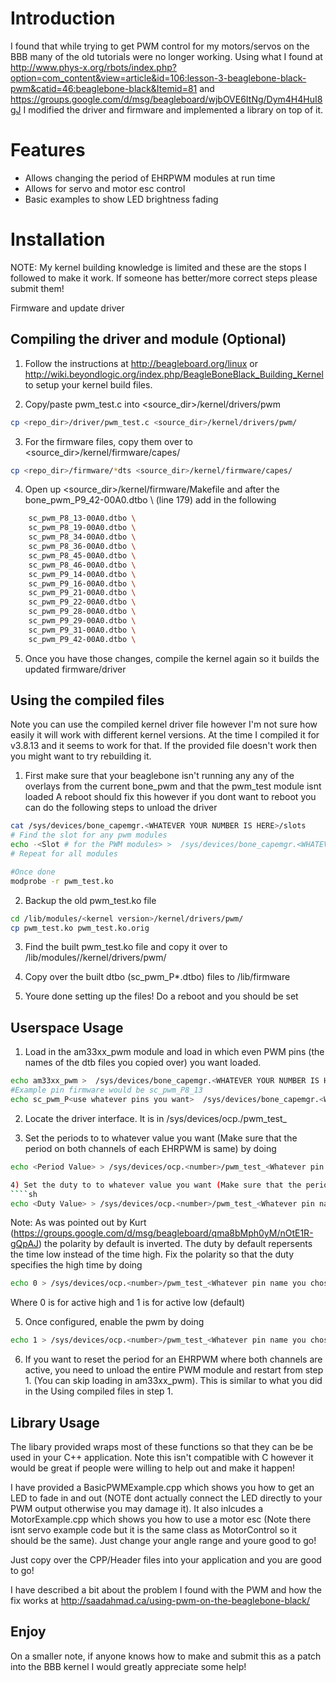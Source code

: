 Introduction
========================
I found that while trying to get PWM control for my motors/servos on the BBB 
many of the old tutorials were no longer working. Using what I found at 
http://www.phys-x.org/rbots/index.php?option=com_content&view=article&id=106:lesson-3-beaglebone-black-pwm&catid=46:beaglebone-black&Itemid=81 
and https://groups.google.com/d/msg/beagleboard/wjbOVE6ItNg/Dym4H4HuI8gJ
I modified the driver and firmware and implemented a library on top of it.

Features
========================
* Allows changing the period of EHRPWM modules at run time
* Allows for servo and motor esc control
* Basic examples to show LED brightness fading

Installation
========================

NOTE: My kernel building knowledge is limited and these are the stops I followed to make it work. 
      If someone has better/more correct steps please submit them!

Firmware and update driver

Compiling the driver and module (Optional)
-------------------------------
1) Follow the instructions at http://beagleboard.org/linux or http://wiki.beyondlogic.org/index.php/BeagleBoneBlack_Building_Kernel 
   to setup your kernel build files. 
   
2) Copy/paste pwm_test.c into <source_dir>/kernel/drivers/pwm
````sh
cp <repo_dir>/driver/pwm_test.c <source_dir>/kernel/drivers/pwm/
````

3) For the firmware files, copy them over to <source_dir>/kernel/firmware/capes/
````sh
cp <repo_dir>/firmware/*dts <source_dir>/kernel/firmware/capes/
````

4) Open up <source_dir>/kernel/firmware/Makefile and after the  bone_pwm_P9_42-00A0.dtbo \ (line 179) add in the following
````sh
	sc_pwm_P8_13-00A0.dtbo \
	sc_pwm_P8_19-00A0.dtbo \
	sc_pwm_P8_34-00A0.dtbo \
	sc_pwm_P8_36-00A0.dtbo \
	sc_pwm_P8_45-00A0.dtbo \
	sc_pwm_P8_46-00A0.dtbo \
	sc_pwm_P9_14-00A0.dtbo \
	sc_pwm_P9_16-00A0.dtbo \
	sc_pwm_P9_21-00A0.dtbo \
	sc_pwm_P9_22-00A0.dtbo \
	sc_pwm_P9_28-00A0.dtbo \
	sc_pwm_P9_29-00A0.dtbo \
	sc_pwm_P9_31-00A0.dtbo \
	sc_pwm_P9_42-00A0.dtbo \
````

5) Once you have those changes, compile the kernel again so it builds the updated firmware/driver

Using the compiled files
------------------------
Note you can use the compiled kernel driver file however I'm not sure how easily it will work with different kernel versions. 
At the time I compiled it for v3.8.13 and it seems to work for that. If the provided file doesn't work then you might want to try rebuilding it.

1) First make sure that your beaglebone isn't running any any of the overlays from the current bone_pwm and that the pwm_test module isnt loaded
   A reboot should fix this however if you dont want to reboot you can do the following steps to unload the driver 
````sh
cat /sys/devices/bone_capemgr.<WHATEVER YOUR NUMBER IS HERE>/slots
# Find the slot for any pwm modules
echo -<Slot # for the PWM modules> >  /sys/devices/bone_capemgr.<WHATEVER YOUR NUMBER IS HERE>/slots
# Repeat for all modules

#Once done
modprobe -r pwm_test.ko
````

2) Backup the old pwm_test.ko file
````sh
cd /lib/modules/<kernel version>/kernel/drivers/pwm/
cp pwm_test.ko pwm_test.ko.orig   
````
     
3) Find the built pwm_test.ko file and copy it over to /lib/modules/<kernel version>/kernel/drivers/pwm/
 
4) Copy over the built dtbo (sc_pwm_P*.dtbo) files to /lib/firmware

5) Youre done setting up the files! Do a reboot and you should be set

Userspace Usage
------------------------
1) Load in the am33xx_pwm module and load in which even PWM pins (the names of the dtb files you copied over) you want loaded.

````sh
echo am33xx_pwm >  /sys/devices/bone_capemgr.<WHATEVER YOUR NUMBER IS HERE>/slots
#Example pin firmware would be sc_pwm_P8_13
echo sc_pwm_P<use whatever pins you want>  /sys/devices/bone_capemgr.<WHATEVER YOUR NUMBER IS HERE>/slots
````

2) Locate the driver interface. It is in /sys/devices/ocp.<number>/pwm_test_<Whatever pin name you chose>

3) Set the periods to to whatever value you want (Make sure that the period on both channels of each EHRPWM is same) by doing
````sh
echo <Period Value> > /sys/devices/ocp.<number>/pwm_test_<Whatever pin name you chose>/period

4) Set the duty to to whatever value you want (Make sure that the period on both channels of each EHRPWM is same) by doing
````sh
echo <Duty Value> > /sys/devices/ocp.<number>/pwm_test_<Whatever pin name you chose>/duty
````

Note: As was pointed out by Kurt (https://groups.google.com/d/msg/beagleboard/qma8bMph0yM/nOtE1R-gQpAJ) the polarity by default is inverted. 
The duty by default repersents the time low instead of the time high. 
Fix the polarity so that the duty specifies the high time by doing
````sh
echo 0 > /sys/devices/ocp.<number>/pwm_test_<Whatever pin name you chose>/polarity
````
Where  0 is for active high and 1 is for active low (default)

5) Once configured, enable the pwm by doing
````sh
echo 1 > /sys/devices/ocp.<number>/pwm_test_<Whatever pin name you chose>/run
````

6) If you want to reset the period for an EHRPWM where both channels are active, you need to unload the entire PWM module and restart from step 1. (You can skip loading in am33xx_pwm).
This is similar to what you did in the Using compiled files in step 1.  

Library Usage
------------------------
The libary provided wraps most of these functions so that they can be be used in your C++ application. Note this isn't compatible with C
however it would be great if people were willing to help out and make it happen! 

I have provided a BasicPWMExample.cpp which shows 
you how to get an LED to fade in and out (NOTE dont actually connect the LED directly to your PWM output otherwise you may damage it). 
It also inlcudes a MotorExample.cpp which shows you how to use a motor esc (Note there isnt servo example code but it is the same class as MotorControl so it should be the same). 
Just change your angle range and youre good to go!

Just copy over the CPP/Header files into your application and you are good to go!

I have described a bit about the problem I found with the PWM and how the fix works at http://saadahmad.ca/using-pwm-on-the-beaglebone-black/


Enjoy
------------------------
On a smaller note, if anyone knows how to make and submit this as a patch into the BBB kernel I would greatly appreciate some help!  



 
